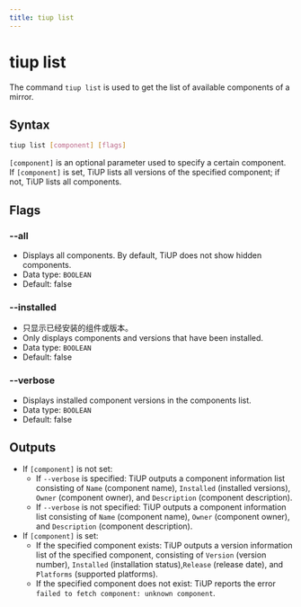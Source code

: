 ```yaml
---
title: tiup list
---
```


# tiup list

The command `tiup list` is used to get the list of available components of a mirror.

## Syntax

```sh
tiup list [component] [flags]
```

`[component]` is an optional parameter used to specify a certain component. If `[component]` is set, TiUP lists all versions of the specified component; if not, TiUP lists all components.

## Flags

### --all

- Displays all components. By default, TiUP does not show hidden components.
- Data type: `BOOLEAN`
- Default: false

### --installed

- 只显示已经安装的组件或版本。
- Only displays components and versions that have been installed.
- Data type: `BOOLEAN`
- Default: false

### --verbose

- Displays installed component versions in the components list.
- Data type: `BOOLEAN`
- Default: false

## Outputs

- If `[component]` is not set:
    - If `--verbose` is specified: TiUP outputs a component information list consisting of `Name` (component name), `Installed` (installed versions), `Owner` (component owner), and `Description` (component description).
    - If `--verbose` is not specified: TiUP outputs a component information list consisting of `Name` (component name), `Owner` (component owner), and `Description` (component description).
- If `[component]` is set:
    - If the specified component exists: TiUP outputs a version information list of the specified component, consisting of `Version` (version number), `Installed` (installation status),`Release` (release date), and `Platforms` (supported platforms).
    - If the specified component does not exist: TiUP reports the error `failed to fetch component: unknown component`.
